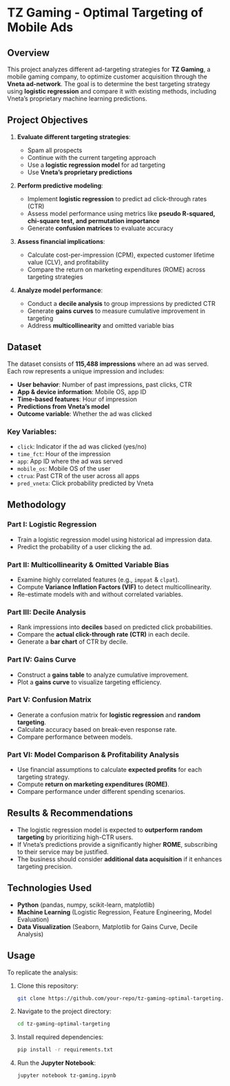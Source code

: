 # TZ Gaming - Optimal Targeting of Mobile Ads

## Overview
This project analyzes different ad-targeting strategies for **TZ Gaming**, a mobile gaming company, to optimize customer acquisition through the **Vneta ad-network**. The goal is to determine the best targeting strategy using **logistic regression** and compare it with existing methods, including Vneta’s proprietary machine learning predictions.

## Project Objectives
1. **Evaluate different targeting strategies**:
   - Spam all prospects
   - Continue with the current targeting approach
   - Use a **logistic regression model** for ad targeting
   - Use **Vneta’s proprietary predictions**

2. **Perform predictive modeling**:
   - Implement **logistic regression** to predict ad click-through rates (CTR)
   - Assess model performance using metrics like **pseudo R-squared, chi-square test, and permutation importance**
   - Generate **confusion matrices** to evaluate accuracy

3. **Assess financial implications**:
   - Calculate cost-per-impression (CPM), expected customer lifetime value (CLV), and profitability
   - Compare the return on marketing expenditures (ROME) across targeting strategies

4. **Analyze model performance**:
   - Conduct a **decile analysis** to group impressions by predicted CTR
   - Generate **gains curves** to measure cumulative improvement in targeting
   - Address **multicollinearity** and omitted variable bias

## Dataset
The dataset consists of **115,488 impressions** where an ad was served. Each row represents a unique impression and includes:

- **User behavior**: Number of past impressions, past clicks, CTR
- **App & device information**: Mobile OS, app ID
- **Time-based features**: Hour of impression
- **Predictions from Vneta’s model**
- **Outcome variable**: Whether the ad was clicked

### Key Variables:
- `click`: Indicator if the ad was clicked (yes/no)
- `time_fct`: Hour of the impression
- `app`: App ID where the ad was served
- `mobile_os`: Mobile OS of the user
- `ctrua`: Past CTR of the user across all apps
- `pred_vneta`: Click probability predicted by Vneta

## Methodology
### Part I: Logistic Regression
- Train a logistic regression model using historical ad impression data.
- Predict the probability of a user clicking the ad.

### Part II: Multicollinearity & Omitted Variable Bias
- Examine highly correlated features (e.g., `imppat` & `clpat`).
- Compute **Variance Inflation Factors (VIF)** to detect multicollinearity.
- Re-estimate models with and without correlated variables.

### Part III: Decile Analysis
- Rank impressions into **deciles** based on predicted click probabilities.
- Compare the **actual click-through rate (CTR)** in each decile.
- Generate a **bar chart** of CTR by decile.

### Part IV: Gains Curve
- Construct a **gains table** to analyze cumulative improvement.
- Plot a **gains curve** to visualize targeting efficiency.

### Part V: Confusion Matrix
- Generate a confusion matrix for **logistic regression** and **random targeting**.
- Calculate accuracy based on break-even response rate.
- Compare performance between models.

### Part VI: Model Comparison & Profitability Analysis
- Use financial assumptions to calculate **expected profits** for each targeting strategy.
- Compute **return on marketing expenditures (ROME)**.
- Compare performance under different spending scenarios.

## Results & Recommendations
- The logistic regression model is expected to **outperform random targeting** by prioritizing high-CTR users.
- If Vneta’s predictions provide a significantly higher **ROME**, subscribing to their service may be justified.
- The business should consider **additional data acquisition** if it enhances targeting precision.

## Technologies Used
- **Python** (pandas, numpy, scikit-learn, matplotlib)
- **Machine Learning** (Logistic Regression, Feature Engineering, Model Evaluation)
- **Data Visualization** (Seaborn, Matplotlib for Gains Curve, Decile Analysis)

## Usage
To replicate the analysis:
1. Clone this repository:
   ```bash
   git clone https://github.com/your-repo/tz-gaming-optimal-targeting.git
   ```
2. Navigate to the project directory:
   ```bash
   cd tz-gaming-optimal-targeting
   ```
3. Install required dependencies:
   ```bash
   pip install -r requirements.txt
   ```
4. Run the **Jupyter Notebook**:
   ```bash
   jupyter notebook tz-gaming.ipynb
   ```

